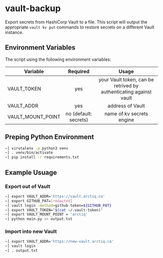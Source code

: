# vault-backup

Export secrets from HashiCorp Vault to a file. This script will output the appropriate `vault kv put` commands to restore secrets on a different Vault instance.

## Environment Variables

The script using the following environment variables:

| Variable           | Required              | Usage  |
| ------------------ |:---------------------:| :-----:|
| VAULT_TOKEN        | yes                   | your Vault token, can be retrived by authenticating against vault |
| VAULT_ADDR         | yes                   | address of Vault |
| VAULT_MOUNT_POINT  | no (default: secrets) | name of kv secrets engine |


## Preping Python Environment

```bash
~] virutalenv -p python3 venv
~] . venv/bin/activate
~] pip install -r requirements.txt
```

## Example Usuage

### Export out of Vault
```bash
~] export VAULT_ADDR='https://vault.arctiq.ca'
~] export GITHUB_PAT=[redacted]
~] vault login -method=github token=${GITHUB_PAT}
~] export VAULT_TOKEN="$(cat ~/.vault-token)"
~] export VAULT_MOUNT_POINT = 'arctiq'
~] python main.py >> output.txt
```

### Import into new Vault
```bash
~] export VAULT_ADDR='https://new-vault.arctiq.ca'
~] vault login
~] . output.txt
```